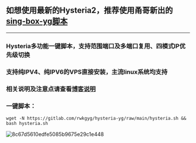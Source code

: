 ## 如想使用最新的Hysteria2，推荐使用甬哥新出的[sing-box-yg脚本](https://github.com/yonggekkk/sing-box-yg)

-------------------------------------------------------------

### Hysteria多功能一键脚本，支持范围端口及多端口复用、四模式IP优先级切换

### 支持纯IPV4、纯IPV6的VPS直接安装，主流linux系统均支持

### 相关说明及注意点请查看[博客说明](https://ygkkk.blogspot.com/2022/11/hysteria-yg-youtube.html)

### 一键脚本：
```
wget -N https://gitlab.com/rwkgyg/hysteria-yg/raw/main/hysteria.sh && bash hysteria.sh
```

![8c67d5610edfe5085b9675e29c1e448](https://user-images.githubusercontent.com/121604513/212786029-a156750f-d040-45bf-89f2-4ad565071b58.png)


